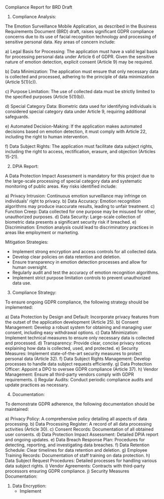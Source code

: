 Compliance Report for BRD Draft

1. Compliance Analysis:

The Emotion Surveillance Mobile Application, as described in the Business Requirements Document (BRD) draft, raises significant GDPR compliance concerns due to its use of facial recognition technology and processing of sensitive personal data. Key areas of concern include:

a) Legal Basis for Processing: The application must have a valid legal basis for processing personal data under Article 6 of GDPR. Given the sensitive nature of emotion detection, explicit consent (Article 9) may be required.

b) Data Minimization: The application must ensure that only necessary data is collected and processed, adhering to the principle of data minimization (Article 5(1)(c)).

c) Purpose Limitation: The use of collected data must be strictly limited to the specified purposes (Article 5(1)(b)).

d) Special Category Data: Biometric data used for identifying individuals is considered special category data under Article 9, requiring additional safeguards.

e) Automated Decision-Making: If the application makes automated decisions based on emotion detection, it must comply with Article 22, including the right to human intervention.

f) Data Subject Rights: The application must facilitate data subject rights, including the right to access, rectification, erasure, and objection (Articles 15-21).

2. DPIA Report:

A Data Protection Impact Assessment is mandatory for this project due to the large-scale processing of special category data and systematic monitoring of public areas. Key risks identified include:

a) Privacy Intrusion: Continuous emotion surveillance may infringe on individuals' right to privacy.
b) Data Accuracy: Emotion recognition algorithms may produce inaccurate results, leading to unfair treatment.
c) Function Creep: Data collected for one purpose may be misused for other, unauthorized purposes.
d) Data Security: Large-scale collection of biometric data presents a significant security risk if breached.
e) Discrimination: Emotion analysis could lead to discriminatory practices in areas like employment or marketing.

Mitigation Strategies:
- Implement strong encryption and access controls for all collected data.
- Develop clear policies on data retention and deletion.
- Ensure transparency in emotion detection processes and allow for human oversight.
- Regularly audit and test the accuracy of emotion recognition algorithms.
- Implement strict purpose limitation controls to prevent unauthorized data use.

3. Compliance Strategy:

To ensure ongoing GDPR compliance, the following strategy should be implemented:

a) Data Protection by Design and Default: Incorporate privacy features from the outset of the application development (Article 25).
b) Consent Management: Develop a robust system for obtaining and managing user consent, including easy withdrawal options.
c) Data Minimization: Implement technical measures to ensure only necessary data is collected and processed.
d) Transparency: Provide clear, concise privacy notices explaining how data is collected, used, and protected.
e) Security Measures: Implement state-of-the-art security measures to protect personal data (Article 32).
f) Data Subject Rights Management: Develop processes to handle data subject requests efficiently.
g) Data Protection Officer: Appoint a DPO to oversee GDPR compliance (Article 37).
h) Vendor Management: Ensure all third-party vendors comply with GDPR requirements.
i) Regular Audits: Conduct periodic compliance audits and update practices as necessary.

4. Documentation:

To demonstrate GDPR adherence, the following documentation should be maintained:

a) Privacy Policy: A comprehensive policy detailing all aspects of data processing.
b) Data Processing Register: A record of all data processing activities (Article 30).
c) Consent Records: Documentation of all obtained user consents.
d) Data Protection Impact Assessment: Detailed DPIA report and ongoing updates.
e) Data Breach Response Plan: Procedures for detecting, reporting, and investigating data breaches.
f) Data Retention Schedule: Clear timelines for data retention and deletion.
g) Employee Training Records: Documentation of staff training on data protection.
h) Data Subject Request Procedures: Detailed processes for handling various data subject rights.
i) Vendor Agreements: Contracts with third-party processors ensuring GDPR compliance.
j) Security Measures Documentation:

1. Data Encryption:
   - Implement